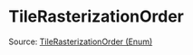 # TileRasterizationOrder

Source: [TileRasterizationOrder (Enum)](../csrc/scheduler/matmul_heuristic.h#L28)
